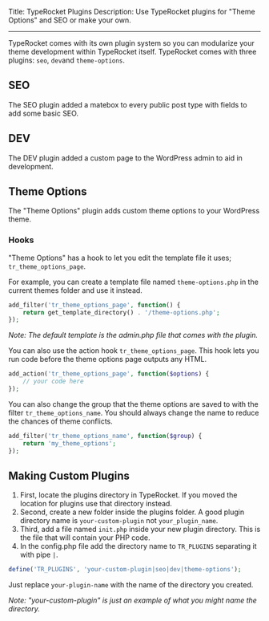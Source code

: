 Title: TypeRocket Plugins
Description: Use TypeRocket plugins for "Theme Options" and SEO or make your own.

---

TypeRocket comes with its own plugin system so you can modularize your theme development within TypeRocket itself. TypeRocket comes with three plugins: `seo`, `dev`and `theme-options`.

## SEO

The SEO plugin added a matebox to every public post type with fields to add some basic SEO.

## DEV

The DEV plugin added a custom page to the WordPress admin to aid in development.

## Theme Options

The "Theme Options" plugin adds custom theme options to your WordPress theme.

### Hooks

"Theme Options" has a hook to let you edit the template file it uses; `tr_theme_options_page`.

For example, you can create a template file named `theme-options.php` in the current themes folder and use it instead.

```php
add_filter('tr_theme_options_page', function() {
    return get_template_directory() . '/theme-options.php';
});
```

*Note: The default template is the admin.php file that comes with the plugin.*

You can also use the action hook `tr_theme_options_page`. This hook lets you run code before the theme options page outputs any HTML.

```php
add_action('tr_theme_options_page', function($options) {
    // your code here
});
```

You can also change the group that the theme options are saved to with the filter `tr_theme_options_name`. You should always change the name to reduce the chances of theme conflicts.

```php
add_filter('tr_theme_options_name', function($group) {
    return 'my_theme_options';
});
```

## Making Custom Plugins

1. First, locate the plugins directory in TypeRocket. If you moved the location for plugins use that directory instead.
2. Second, create a new folder inside the plugins folder. A good plugin directory name is `your-custom-plugin` not `your_plugin_name`.
3. Third, add a file named `init.php` inside your new plugin directory. This is the file that will contain your PHP code.
4. In the config.php file add the directory name to `TR_PLUGINS` separating it with pipe `|`.

```php
define('TR_PLUGINS', 'your-custom-plugin|seo|dev|theme-options');
```

Just replace `your-plugin-name` with the name of the directory you created.

*Note: "your-custom-plugin"  is just an example of what you might name the directory.*